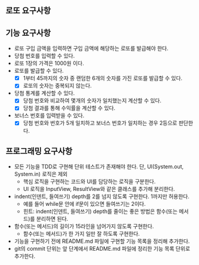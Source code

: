 ## 로또 요구사항 

## 기능 요구사항
- 로또 구입 금액을 입력하면 구입 금액에 해당하는 로또를 발급해야 한다.
- 당첨 번호를 입력할 수 있다.
- 로또 1장의 가격은 1000원 이다.
- 로또를 발급할 수 있다.
  - [X] 1부터 45까지의 숫자 중 랜덤한 6개의 숫자를 가진 로또를 발급할 수 있다.
  - [X] 로또의 숫자는 중복되지 않는다.
- 당첨 통계를 계산할 수 있다.
  - [X] 당첨 번호와 비교하여 몇개의 숫자가 일치했는지 계산할 수 있다.
  - [X] 당첨 결과를 통해 수익률을 계산할 수 있다.
- 보너스 번호를 입력받을 수 있다.
  - [X] 당첨 번호와 번호가 5개 일치하고 보너스 번호가 일치하는 경우 2등으로 판단한다.

## 프로그래밍 요구사항
- 모든 기능을 TDD로 구현해 단위 테스트가 존재해야 한다. 단, UI(System.out, System.in) 로직은 제외
  - 핵심 로직을 구현하는 코드와 UI를 담당하는 로직을 구분한다.
  - UI 로직을 InputView, ResultView와 같은 클래스를 추가해 분리한다.
- indent(인덴트, 들여쓰기) depth를 2를 넘지 않도록 구현한다. 1까지만 허용한다.
  - 예를 들어 while문 안에 if문이 있으면 들여쓰기는 2이다.
  - 힌트: indent(인덴트, 들여쓰기) depth를 줄이는 좋은 방법은 함수(또는 메서드)를 분리하면 된다.
- 함수(또는 메서드)의 길이가 15라인을 넘어가지 않도록 구현한다.
  - 함수(또는 메서드)가 한 가지 일만 잘 하도록 구현한다.
- 기능을 구현하기 전에 README.md 파일에 구현할 기능 목록을 정리해 추가한다.
- git의 commit 단위는 앞 단계에서 README.md 파일에 정리한 기능 목록 단위로 추가한다.

